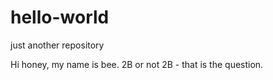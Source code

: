 # hello-world
just another repository

Hi honey, my name is bee. 
2B or not 2B - that is the question. 
